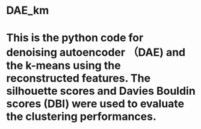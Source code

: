 # DAE_km
# This is the python code for denoising autoencoder （DAE) and the k-means using the reconstructed features. The silhouette scores and Davies Bouldin scores (DBI) were used to evaluate the clustering performances.
